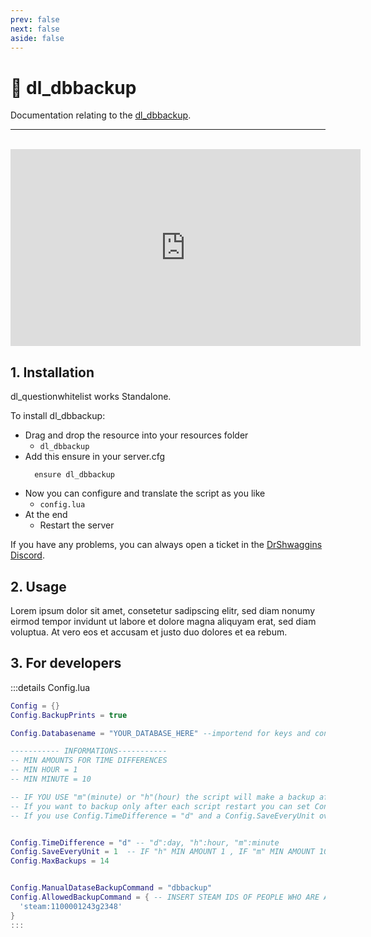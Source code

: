 ```yaml
---
prev: false
next: false
aside: false
---
```


# 💾 dl_dbbackup
Documentation relating to the [dl_dbbackup](https://drshwaggins-scripts.tebex.io/package/5986293).

___
<br>
<iframe width="560" height="315" src="https://dunb17ur4ymx4.cloudfront.net/packages/images/d13175ec053e5ff7902ddb1a2c5ce57c40c48cd1.png" frameborder="0" allow="accelerometer; autoplay; clipboard-write; encrypted-media; gyroscope; picture-in-picture; web-share" allowfullscreen></iframe>

## 1. Installation
dl_questionwhitelist works Standalone. 

To install dl_dbbackup:
- Drag and drop the resource into your resources folder
  - `dl_dbbackup`
- Add this ensure in your server.cfg
  ```
    ensure dl_dbbackup
  ```
- Now you can configure and translate the script as you like
  - `config.lua`
- At the end
  - Restart the server

If you have any problems, you can always open a ticket in the [DrShwaggins Discord](https://discord.gg/K9H27J5VaS).

## 2. Usage
Lorem ipsum dolor sit amet, consetetur sadipscing elitr, sed diam nonumy eirmod tempor invidunt ut labore et dolore magna aliquyam erat, sed diam voluptua. At vero eos et accusam et justo duo dolores et ea rebum.

## 3. For developers

:::details Config.lua
```lua
Config = {}
Config.BackupPrints = true

Config.Databasename = "YOUR_DATABASE_HERE" --importend for keys and constraints

----------- INFORMATIONS-----------
-- MIN AMOUNTS FOR TIME DIFFERENCES
-- MIN HOUR = 1
-- MIN MINUTE = 10

-- IF YOU USE "m"(minute) or "h"(hour) the script will make a backup after each script restart and after x amount of time you setup
-- If you want to backup only after each script restart you can set Config.TimeDifference = "d" and Config.SaveEveryUnit = 0
-- If you use Config.TimeDifference = "d" and a Config.SaveEveryUnit over 0 the script will backup on the next script restart the after time limit it reached


Config.TimeDifference = "d" -- "d":day, "h":hour, "m":minute
Config.SaveEveryUnit = 1  -- IF "h" MIN AMOUNT 1 , IF "m" MIN AMOUNT 10
Config.MaxBackups = 14


Config.ManualDataseBackupCommand = "dbbackup"
Config.AllowedBackupCommand = { -- INSERT STEAM IDS OF PEOPLE WHO ARE ALLOWED TO DO A DATABASE BACKUP MANUAL WITH COMMAND
  'steam:1100001243g2348'
}
:::
